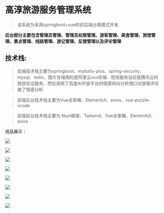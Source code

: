 # 高淳旅游服务管理系统

> 该系统为采用springboot+vue的前后端分离模式开发

**后台部分主要包含管理员管理、管理员权限管理、游客管理、美食管理、旅馆管理、景点管理、线路管理、游记管理、反馈管理以及评论管理**

## 技术栈:

> 后端技术栈主要为springboot、mybatis-plus、spring-security、mysql、redis，图片存储用的是阿里云oss存储、短信服务目前是腾讯云的短信验证服务、然后调用了百度AI开放平台的情感倾向分析借口对游客评论做了情感分析

> 前端后台技术栈主要为Vue全家桶、ElementUI、axios、vue-puzzle-vcode

> 前端前台技术栈主要为 Nuxt框架、Tailwind、Vue全家桶、ElementUI、axios



成品展示：

![](https://gitee.com/carolin-violet/travel_system_-gao-chun/raw/management-platform/markdown_images/1.webp)

![](https://gitee.com/carolin-violet/travel_system_-gao-chun/raw/management-platform/markdown_images/2.webp)

![](https://gitee.com/carolin-violet/travel_system_-gao-chun/raw/management-platform/markdown_images/3.webp)

![](https://gitee.com/carolin-violet/travel_system_-gao-chun/raw/management-platform/markdown_images/4.webp)

![](https://gitee.com/carolin-violet/travel_system_-gao-chun/raw/management-platform/markdown_images/5.webp)

![](https://gitee.com/carolin-violet/travel_system_-gao-chun/raw/management-platform/markdown_images/6.webp)

![](https://gitee.com/carolin-violet/travel_system_-gao-chun/raw/management-platform/markdown_images/7.webp)

![](https://gitee.com/carolin-violet/travel_system_-gao-chun/raw/management-platform/markdown_images/8.webp)
